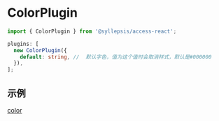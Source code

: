 # ColorPlugin <!-- {docsify-ignore-all} -->

```typescript
import { ColorPlugin } from '@syllepsis/access-react';

plugins: [
  new ColorPlugin({
    default: string, //  默认字色，值为这个值时会取消样式，默认是#000000
  }),
];
```

## 示例

[color](https://codesandbox.io/s/plugin-color-g18vz?hidenavigation=1 ':include :type=iframe width=100% height=500px')
